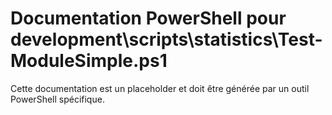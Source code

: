 # Documentation PowerShell pour development\scripts\statistics\Test-ModuleSimple.ps1

Cette documentation est un placeholder et doit être générée par un outil PowerShell spécifique.

